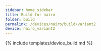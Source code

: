 ```yaml
---
sidebar: home_sidebar
title: Build for nairo
folder: build
permalink: /devices/nairo/build/variant2
device: nairo_variant2
---
```

{% include templates/device_build.md %}
